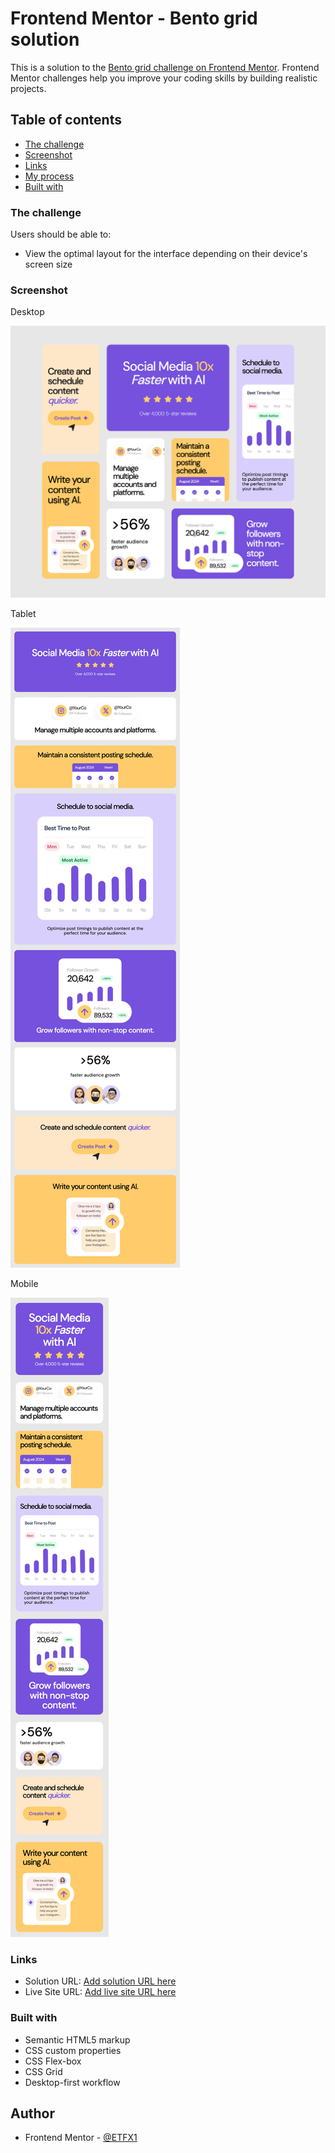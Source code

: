 # Frontend Mentor - Bento grid solution

This is a solution to the [Bento grid challenge on Frontend Mentor](https://www.frontendmentor.io/challenges/bento-grid-RMydElrlOj). Frontend Mentor challenges help you improve your coding skills by building realistic projects.

## Table of contents

-   [The challenge](#the-challenge)
-   [Screenshot](#screenshot)
-   [Links](#links)
-   [My process](#my-process)
-   [Built with](#built-with)

### The challenge

Users should be able to:

-   View the optimal layout for the interface depending on their device's screen size

### Screenshot

Desktop

![](./screenshots/desktop-screenshot.png)

Tablet

![](./screenshots/tablet-screenshot.png)

Mobile

![](./screenshots/mobile-screenshot.png)

### Links

-   Solution URL: [Add solution URL here](https://your-solution-url.com)
-   Live Site URL: [Add live site URL here](https://your-live-site-url.com)

### Built with

-   Semantic HTML5 markup
-   CSS custom properties
-   CSS Flex-box
-   CSS Grid
-   Desktop-first workflow

## Author

-   Frontend Mentor - [@ETFX1](https://www.frontendmentor.io/profile/EtFX1)
